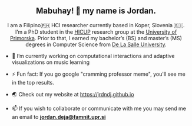 <h2 align="center">Mabuhay! 👋 my name is Jordan. </h2>

<p align="center">I am a Filipino🇵🇭 HCI researcher currently based in Koper, Slovenia 🇸🇮. I’m a PhD student in the <a href="https://hicuplab.com">HICUP</a> research group at the <a href="https://www.upr.si/en">University of Primorska</a>. Prior to that, I earned my bachelor’s (BS) and master’s (MS) degrees in Computer Science from <a href="https://www.dlsu.edu.ph">De La Salle University</a>.

- 🔭 I’m currently working on computational interactions and adaptive visualizations on music learning

- ⚡ Fun fact: If you go google "cramming professor meme", you'll see me in the top results. 

- 🌏 Check out my website at https://jrdndj.github.io

- 📫 If you wish to collaborate or communicate with me you may send me an email to  **jordan.deja@famnit.upr.si**

<!--
**jrdndj/jrdndj** is a ✨ _special_ ✨ repository because its `README.md` (this file) appears on your GitHub profile.

Here are some ideas to get you started:

- 🔭 I’m currently working on ...
- 🌱 I’m currently learning ...
- 👯 I’m looking to collaborate on ...
- 🤔 I’m looking for help with ...
- 💬 Ask me about ...
- 📫 How to reach me: ...
- 😄 Pronouns: ...
- ⚡ Fun fact: ...
-->



